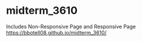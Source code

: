 # midterm_3610
Includes Non-Responsive Page and Responsive Page
https://bbotell08.github.io/midterm_3610/


